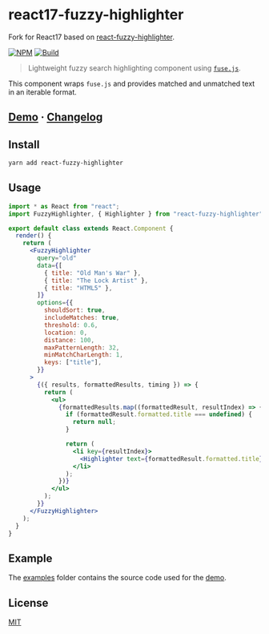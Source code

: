 # react17-fuzzy-highlighter

Fork for React17 based on [react-fuzzy-highlighter](https://www.npmjs.com/package/react-fuzzy-highlighter).

[![NPM][npm]][npm-url]
[![Build][build]][build-badge]

> Lightweight fuzzy search highlighting component using [`fuse.js`](https://github.com/krisk/Fuse).

This component wraps `fuse.js` and provides matched and unmatched text in an iterable format.

## [Demo](https://metonym.github.io/react-fuzzy-highlighter/) · [Changelog](CHANGELOG.md)

## Install

```bash
yarn add react-fuzzy-highlighter
```

## Usage

```jsx
import * as React from "react";
import FuzzyHighlighter, { Highlighter } from "react-fuzzy-highlighter";

export default class extends React.Component {
  render() {
    return (
      <FuzzyHighlighter
        query="old"
        data={[
          { title: "Old Man's War" },
          { title: "The Lock Artist" },
          { title: "HTML5" },
        ]}
        options={{
          shouldSort: true,
          includeMatches: true,
          threshold: 0.6,
          location: 0,
          distance: 100,
          maxPatternLength: 32,
          minMatchCharLength: 1,
          keys: ["title"],
        }}
      >
        {({ results, formattedResults, timing }) => {
          return (
            <ul>
              {formattedResults.map((formattedResult, resultIndex) => {
                if (formattedResult.formatted.title === undefined) {
                  return null;
                }

                return (
                  <li key={resultIndex}>
                    <Highlighter text={formattedResult.formatted.title} />
                  </li>
                );
              })}
            </ul>
          );
        }}
      </FuzzyHighlighter>
    );
  }
}
```

## Example

The [examples](examples/) folder contains the source code used for the [demo](https://metonym.github.io/react-fuzzy-highlighter/).

## License

[MIT](LICENSE)

[npm]: https://img.shields.io/npm/v/react-fuzzy-highlighter.svg?color=blue
[npm-url]: https://npmjs.com/package/react-fuzzy-highlighter
[build]: https://travis-ci.com/metonym/react-fuzzy-highlighter.svg?branch=master
[build-badge]: https://travis-ci.com/metonym/react-fuzzy-highlighter
